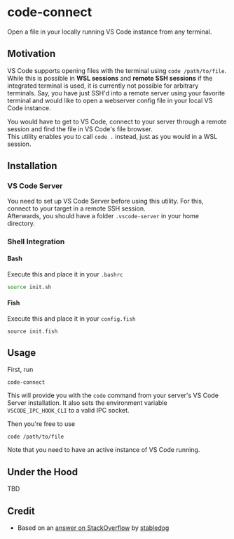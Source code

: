 # code-connect

Open a file in your locally running VS Code instance from any terminal.

## Motivation
VS Code supports opening files with the terminal using `code /path/to/file`. While this is possible in **WSL sessions** and **remote SSH sessions** if the integrated terminal is used, it is currently not possible for arbitrary terminals. Say, you have just SSH'd into a remote server using your favorite terminal and would like to open a webserver config file in your local VS Code instance.

You would have to get to VS Code, connect to your server through a remote session and find the file in VS Code's file browser.  
This utility enables you to call `code .` instead, just as you would in a WSL session.

## Installation
### VS Code Server
You need to set up VS Code Server before using this utility. For this, connect to your target in a remote SSH session.  
Afterwards, you should have a folder `.vscode-server` in your home directory.
### Shell Integration
#### Bash
Execute this and place it in your `.bashrc`
```bash
source init.sh
```
#### Fish
Execute this and place it in your `config.fish`
```fish
source init.fish
```


## Usage
First, run
```
code-connect
```
This will provide you with the `code` command from your server's VS Code Server installation. It also sets the environment variable `VSCODE_IPC_HOOK_CLI` to a valid IPC socket.

Then you're free to use
```
code /path/to/file
```

Note that you need to have an active instance of VS Code running.

## Under the Hood
TBD

## Credit
- Based on an [answer on StackOverflow](https://stackoverflow.com/a/60949722) by [stabledog](https://stackoverflow.com/users/237059/Stabledog)